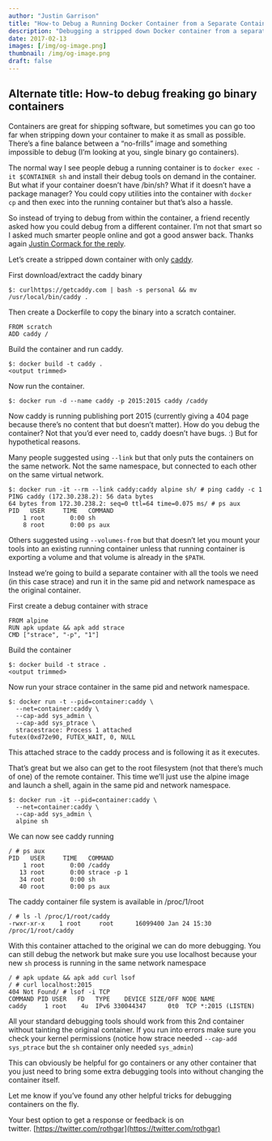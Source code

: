 ```yaml
---
author: "Justin Garrison"
title: "How-to Debug a Running Docker Container from a Separate Container"
description: "Debugging a stripped down Docker container from a separate container"
date: 2017-02-13
images: [/img/og-image.png]
thumbnail: /img/og-image.png
draft: false
---
```


## Alternate title: How-to debug freaking go binary containers

Containers are great for shipping software, but sometimes you can go too far when stripping down your container to make it as small as possible. There’s a fine balance between a “no-frills” image and something impossible to debug (I’m looking at you, single binary go containers).

The normal way I see people debug a running container is to `docker exec -it $CONTAINER sh` and install their debug tools on demand in the container. But what if your container doesn’t have /bin/sh? What if it doesn’t have a package manager? You could copy utilities into the container with `docker cp` and then exec into the running container but that’s also a hassle.

So instead of trying to debug from within the container, a friend recently asked how you could debug from a different container. I’m not that smart so I asked much smarter people online and got a good answer back. Thanks again [Justin Cormack for the reply](https://twitter.com/justincormack/status/829740515679690752).

Let’s create a stripped down container with only [caddy](https://caddyserver.com/).

First download/extract the caddy binary

```
$: curlhttps://getcaddy.com | bash -s personal && mv /usr/local/bin/caddy .
```

Then create a Dockerfile to copy the binary into a scratch container.

```
FROM scratch
ADD caddy /
```

Build the container and run caddy.

```
$: docker build -t caddy .
<output trimmed>
```

Now run the container.

```
$: docker run -d --name caddy -p 2015:2015 caddy /caddy
```

Now caddy is running publishing port 2015 (currently giving a 404 page because there’s no content that but doesn’t matter). How do you debug the container? Not that you’d ever need to, caddy doesn’t have bugs. :) But for hypothetical reasons.

Many people suggested using `--link` but that only puts the containers on the same network. Not the same namespace, but connected to each other on the same virtual network.

```
$: docker run -it --rm --link caddy:caddy alpine sh/ # ping caddy -c 1
PING caddy (172.30.238.2): 56 data bytes
64 bytes from 172.30.238.2: seq=0 ttl=64 time=0.075 ms/ # ps aux
PID   USER     TIME   COMMAND
    1 root       0:00 sh
    8 root       0:00 ps aux
```

Others suggested using `--volumes-from` but that doesn’t let you mount your tools into an existing running container unless that running container is exporting a volume and that volume is already in the `$PATH`.

Instead we’re going to build a separate container with all the tools we need (in this case strace) and run it in the same pid and network namespace as the original container.

First create a debug container with strace

```
FROM alpine
RUN apk update && apk add strace
CMD ["strace", "-p", "1"]
```

Build the container

```
$: docker build -t strace .
<output trimmed>
```

Now run your strace container in the same pid and network namespace.

```
$: docker run -t --pid=container:caddy \
  --net=container:caddy \
  --cap-add sys_admin \
  --cap-add sys_ptrace \
  stracestrace: Process 1 attached
futex(0xd72e90, FUTEX_WAIT, 0, NULL
```

This attached strace to the caddy process and is following it as it executes.

That’s great but we also can get to the root filesystem (not that there’s much of one) of the remote container. This time we’ll just use the alpine image and launch a shell, again in the same pid and network namespace.

```
$: docker run -it --pid=container:caddy \
  --net=container:caddy \
  --cap-add sys_admin \
  alpine sh
```

We can now see caddy running

```
/ # ps aux
PID   USER     TIME   COMMAND
    1 root       0:00 /caddy
   13 root       0:00 strace -p 1
   34 root       0:00 sh
   40 root       0:00 ps aux
```

The caddy container file system is available in /proc/1/root

```
/ # ls -l /proc/1/root/caddy
-rwxr-xr-x    1 root     root      16099400 Jan 24 15:30 /proc/1/root/caddy
```

With this container attached to the original we can do more debugging. You can still debug the network but make sure you use localhost because your new `sh` process is running in the same network namespace

```
/ # apk update && apk add curl lsof
/ # curl localhost:2015
404 Not Found/ # lsof -i TCP
COMMAND PID USER   FD   TYPE    DEVICE SIZE/OFF NODE NAME
caddy     1 root    4u  IPv6 330044347      0t0  TCP *:2015 (LISTEN)
```

All your standard debugging tools should work from this 2nd container without tainting the original container. If you run into errors make sure you check your kernel permissions (notice how strace needed `--cap-add sys_ptrace` but the `sh` container only needed `sys_admin`)

This can obviously be helpful for go containers or any other container that you just need to bring some extra debugging tools into without changing the container itself.

Let me know if you’ve found any other helpful tricks for debugging containers on the fly.

Your best option to get a response or feedback is on twitter. [https://twitter.com/rothgar](https://twitter.com/rothgar)
